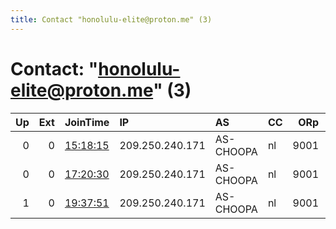 ```yaml
---
title: Contact "honolulu-elite@proton.me" (3)
---
```


# Contact: "honolulu-elite@proton.me" (3)

|   Up |   Ext | JoinTime                                                                                              | IP              | AS        | CC   |   ORp |   Dirp | OS    | Version   | Nickname      |   eFamMembers |
|-----:|------:|:------------------------------------------------------------------------------------------------------|:----------------|:----------|:-----|------:|-------:|:------|:----------|:--------------|--------------:|
|    0 |     0 | [15:18:15](https://nusenu.github.io/OrNetStats/w/relay/AC4E5A094DDA912D6E7F904EC00193F84872EA76.html) | 209.250.240.171 | AS-CHOOPA | nl   |  9001 |      0 | Linux | 0.4.6.10  | honolulurelay |             1 |
|    0 |     0 | [17:20:30](https://nusenu.github.io/OrNetStats/w/relay/5E0852FD6B764A1D99BFAAB159B29C62CA47063B.html) | 209.250.240.171 | AS-CHOOPA | nl   |  9001 |      0 | Linux | 0.4.6.10  | honolulurelay |             1 |
|    1 |     0 | [19:37:51](https://nusenu.github.io/OrNetStats/w/relay/77242E5721CDB75A39A90997CAC69BCD0B1C0067.html) | 209.250.240.171 | AS-CHOOPA | nl   |  9001 |      0 | Linux | 0.4.7.10  | honoluluRelay |             1 |
